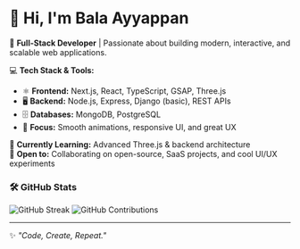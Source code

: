 # 👋 Hi, I'm Bala Ayyappan

🚀 **Full-Stack Developer** | Passionate about building modern, interactive, and scalable web applications.  

💻 **Tech Stack & Tools:**  
- ⚛️ **Frontend:** Next.js, React, TypeScript, GSAP, Three.js  
- 🖥 **Backend:** Node.js, Express, Django (basic), REST APIs  
- 🗄 **Databases:** MongoDB, PostgreSQL  
- 🎨 **Focus:** Smooth animations, responsive UI, and great UX  

🌱 **Currently Learning:** Advanced Three.js & backend architecture  
🤝 **Open to:** Collaborating on open-source, SaaS projects, and cool UI/UX experiments  


### 🛠️ GitHub Stats

![GitHub Streak](https://streak-stats.demolab.com?user=BalaAyyappan1&theme=tokyonight)
![GitHub Contributions](https://github.com/BalaAyyappan1.png?tab=overview&from=2025-01-01&to=2025-12-31)






---

✨ _"Code, Create, Repeat."_  
